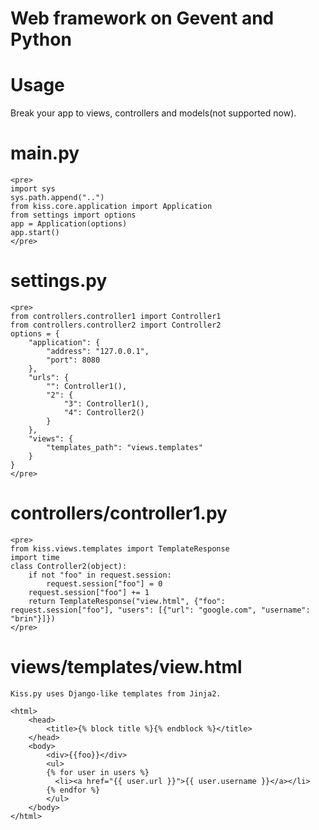 # Web framework on Gevent and Python

# Usage

Break your app to views, controllers and models(not supported now).

# main.py
	<pre>
	import sys
	sys.path.append("..")
	from kiss.core.application import Application
	from settings import options
	app = Application(options)
	app.start()
	</pre>
# settings.py
	<pre>
	from controllers.controller1 import Controller1
	from controllers.controller2 import Controller2
	options = {
		"application": {
			"address": "127.0.0.1",
			"port": 8080
		},
		"urls": {
			"": Controller1(),
			"2": {
				"3": Controller1(),
				"4": Controller2()
			}
		},
		"views": {
			"templates_path": "views.templates"
		}
	}
	</pre>
# controllers/controller1.py
	<pre>
	from kiss.views.templates import TemplateResponse
	import time
	class Controller2(object):
		if not "foo" in request.session:
			request.session["foo"] = 0
		request.session["foo"] += 1
		return TemplateResponse("view.html", {"foo": request.session["foo"], "users": [{"url": "google.com", "username": "brin"}]})
	</pre>
# views/templates/view.html
	Kiss.py uses Django-like templates from Jinja2.
	
	<html>
		<head>
			<title>{% block title %}{% endblock %}</title>
		</head>
		<body>
			<div>{{foo}}</div>
			<ul>
			{% for user in users %}
			  <li><a href="{{ user.url }}">{{ user.username }}</a></li>
			{% endfor %}
			</ul>
		</body>
	</html>
